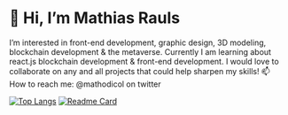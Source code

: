 # 👋 Hi, I’m Mathias Rauls
I’m interested in front-end development, graphic design, 3D modeling, blockchain development & the metaverse. Currently I am learning about react.js blockchain development & front-end development. I would love to collaborate on any and all projects that could help sharpen my skills!
📫 How to reach me: @mathodicol on twitter

[![Top Langs](https://github-readme-stats.vercel.app/api/top-langs/?username=MathiasRauls&layout=compact)](https://github.com/anuraghazra/github-readme-stats)
[![Readme Card](https://github-readme-stats.vercel.app/api/pin/?username=mathiasrauls&repo=github-readme-stats)](https://github.com/anuraghazra/github-readme-stats)

<!---
MathiasRauls/MathiasRauls is a ✨ special ✨ repository because its `README.md` (this file) appears on your GitHub profile.
You can click the Preview link to take a look at your changes.
--->
